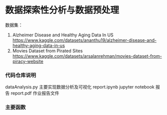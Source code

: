 # 数据探索性分析与数据预处理

数据集：
1. Alzheimer Disease and Healthy Aging Data In US <https://www.kaggle.com/datasets/ananthu19/alzheimer-disease-and-healthy-aging-data-in-us> 
2. Movies Dataset from Pirated Sites <https://www.kaggle.com/datasets/arsalanrehman/movies-dataset-from-piracy-website>

### 代码仓库说明
 dataAnalysis.py 主要实现数据分析及可视化
 report.ipynb jupyter notebook 报告
 report.pdf 作业报告文件

### 主要函数

